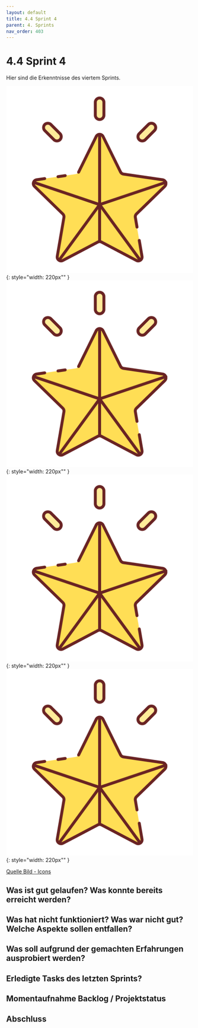 ```yaml
---
layout: default
title: 4.4 Sprint 4
parent: 4. Sprints
nav_order: 403
---
```


# 4.4 Sprint 4

Hier sind die Erkenntnisse des viertem Sprints.

![Star 1](../ressources/icons/star.png){: style="width: 220px"" }
![Star 2](../ressources/icons/star.png){: style="width: 220px"" }
![Star 3](../ressources/icons/star.png){: style="width: 220px"" }
![Star 4](../ressources/icons/star.png){: style="width: 220px"" }

[Quelle Bild - Icons](../anhang/600-quellen.html#64-icons)

## Was ist gut gelaufen? Was konnte bereits erreicht werden?

## Was hat nicht funktioniert? Was war nicht gut? Welche Aspekte sollen entfallen?

## Was soll aufgrund der gemachten Erfahrungen ausprobiert werden?

## Erledigte Tasks des letzten Sprints?

## Momentaufnahme Backlog / Projektstatus

## Abschluss
